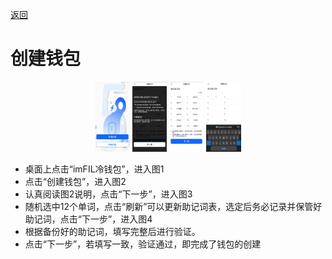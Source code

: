 [返回](./README.md)

# 创建钱包

<div style="text-align:center;">
<img src="./assets/img/offline/create_1.jpeg" width="11%"/>
<img src="./assets/img/offline/create_2.jpeg" width="11%"/>
<img src="./assets/img/offline/create_3.jpeg" width="11%"/>
<img src="./assets/img/offline/create_4.jpeg" width="11%"/>
</div>

- 桌面上点击“imFIL冷钱包”，进入图1
- 点击“创建钱包”，进入图2
- 认真阅读图2说明，点击“下一步”，进入图3
- 随机选中12个单词，点击“刷新”可以更新助记词表，选定后务必记录并保管好助记词，点击“下一步”，进入图4
- 根据备份好的助记词，填写完整后进行验证。
- 点击“下一步”，若填写一致，验证通过，即完成了钱包的创建